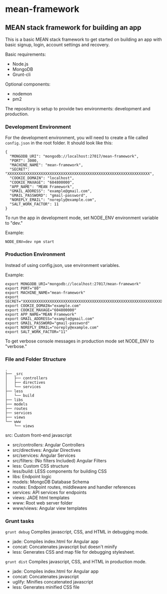 # mean-framework
## MEAN stack framework for building an app

This is a basic MEAN stack framework to get started on building an app with basic signup, login, account settings and recovery.

Basic requirements:

* Node.js
* MongoDB
* Grunt-cli

Optional components:

* nodemon
* pm2

The repository is setup to provide two environments: development and production.

### Development Environment

For the development environment, you will need to create a file called `config.json` in the root folder. It should look like this:

```
{
  "MONGODB_URI": "mongodb://localhost:27017/mean-framework",
  "PORT": 3000,
  "MACHINE_NAME": "mean-framework",
  "SECRET": "XXXXXXXXXXXXXXXXXXXXXXXXXXXXXXXXXXXXXXXXXXXXXXXXXXXXXXXXXXXXXXXX",
  "COOKIE_DOMAIN": "localhost",
  "COOKIE_MAXAGE": "604800000",
  "APP_NAME": "MEAN Framework",
  "GMAIL_ADDRESS": "example@gmail.com",
  "GMAIL_PASSWORD": "gmail-password",
  "NOREPLY_EMAIL": "noreply@example.com",
  "SALT_WORK_FACTOR": 11
}
```

To run the app in development mode, set NODE_ENV environment variable to "dev."

Example:

`NODE_ENV=dev npm start`

### Production Environment

Instead of using config.json, use environment variables.

Example:

```
export MONGODB_URI="mongodb://localhost:27017/mean-framework"
export PORT="80"
export MACHINE_NAME="mean-framework"
export SECRET="XXXXXXXXXXXXXXXXXXXXXXXXXXXXXXXXXXXXXXXXXXXXXXXXXXXXXXXXXXXXXXXX"
export COOKIE_DOMAIN="example.com"
export COOKIE_MAXAGE="604800000"
export APP_NAME="MEAN Framework"
export GMAIL_ADDRESS="example@gmail.com"
export GMAIL_PASSWORD="gmail-password"
export NOREPLY_EMAIL="noreply@example.com"
export SALT_WORK_FACTOR="11"
```

To get verbose console messages in production mode set NODE_ENV to "verbose."

### File and Folder Structure

```
.
├── _src
│   ├── controllers
│   ├── directives
│   └── services
├── less
│   └── build
├── libs
├── models
├── routes
├── services
├── views
└── www
    └── views
```
src: Custom front-end javascript

* src/controllers: Angular Controllers
* src/directives: Angular Directives
* src/services: Angular Services
* src/filters: (No filters Included) Angular Filters
* less: Custom CSS structure
* less/build: LESS components for building CSS
* libs: Endpoint logic
* models: MongoDB Database Schema
* routes: Endpoint routes, middleware and handler references
* services: API services for endpoints
* views: JADE html templates
* www: Root web server folder
* www/views: Angular view templates

### Grunt tasks

`grunt debug` Compiles javascript, CSS, and HTML in debugging mode.
* jade: Compiles index.html for Angular app
* concat: Concatenates javascript but doesn't minify
* less: Generates CSS and map file for debugging stylesheet.

`grunt dist` Compiles javascript, CSS, and HTML in production mode.
* jade: Compiles index.html for Angular app
* concat: Concatenates javascript
* uglify: Minifies concatenated javascript
* less: Generates minified CSS file
